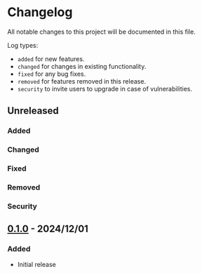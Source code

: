 # Changelog

All notable changes to this project will be documented in this file.

Log types:

- `added` for new features.
- `changed` for changes in existing functionality.
- `fixed` for any bug fixes.
- `removed` for features removed in this release.
- `security` to invite users to upgrade in case of vulnerabilities.

## Unreleased

### Added

### Changed

### Fixed

### Removed

### Security

## [0.1.0](https://github.com/VictorMeyer77/rstracer-azure/releases/tag/0.1.0) - 2024/12/01

### Added

- Initial release
